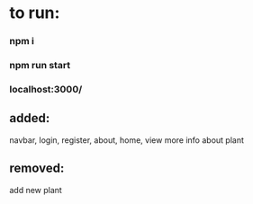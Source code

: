 # to run: # 

### npm i ###
### npm run start ###
### localhost:3000/ ###

## added: ##
navbar,
login,
register,
about,
home,
view more info about plant

## removed: ##
add new plant 
